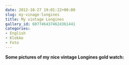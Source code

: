 ```yaml
---
date: 2012-10-27 19:01:22+00:00
slug: my-vinage-longines
title: My vintage Longines
gallery_id: 6077464374624361441
categories:
- English
- Klokke
- Foto
---
```


**Some pictures of my nice vintage Longines gold watch:**

